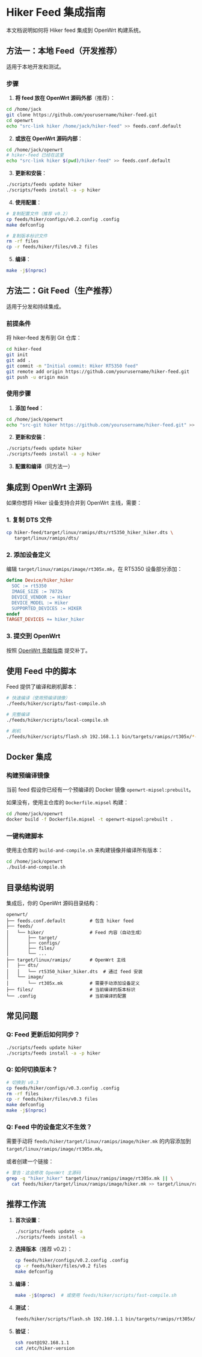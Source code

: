 # Hiker Feed 集成指南

本文档说明如何将 Hiker feed 集成到 OpenWrt 构建系统。

## 方法一：本地 Feed（开发推荐）

适用于本地开发和测试。

### 步骤

1. **将 feed 放在 OpenWrt 源码外部**（推荐）：

```bash
cd /home/jack
git clone https://github.com/yourusername/hiker-feed.git
cd openwrt
echo "src-link hiker /home/jack/hiker-feed" >> feeds.conf.default
```

2. **或放在 OpenWrt 源码内部**：

```bash
cd /home/jack/openwrt
# hiker-feed 已经在这里
echo "src-link hiker $(pwd)/hiker-feed" >> feeds.conf.default
```

3. **更新和安装**：

```bash
./scripts/feeds update hiker
./scripts/feeds install -a -p hiker
```

4. **使用配置**：

```bash
# 复制配置文件（推荐 v0.2）
cp feeds/hiker/configs/v0.2.config .config
make defconfig

# 复制版本标识文件
rm -rf files
cp -r feeds/hiker/files/v0.2 files
```

5. **编译**：

```bash
make -j$(nproc)
```

## 方法二：Git Feed（生产推荐）

适用于分发和持续集成。

### 前提条件

将 hiker-feed 发布到 Git 仓库：

```bash
cd hiker-feed
git init
git add .
git commit -m "Initial commit: Hiker RT5350 feed"
git remote add origin https://github.com/yourusername/hiker-feed.git
git push -u origin main
```

### 使用步骤

1. **添加 feed**：

```bash
cd /home/jack/openwrt
echo "src-git hiker https://github.com/yourusername/hiker-feed.git" >> feeds.conf.default
```

2. **更新和安装**：

```bash
./scripts/feeds update hiker
./scripts/feeds install -a -p hiker
```

3. **配置和编译**（同方法一）

## 集成到 OpenWrt 主源码

如果你想将 Hiker 设备支持合并到 OpenWrt 主线，需要：

### 1. 复制 DTS 文件

```bash
cp hiker-feed/target/linux/ramips/dts/rt5350_hiker_hiker.dts \
   target/linux/ramips/dts/
```

### 2. 添加设备定义

编辑 `target/linux/ramips/image/rt305x.mk`，在 RT5350 设备部分添加：

```makefile
define Device/hiker_hiker
  SOC := rt5350
  IMAGE_SIZE := 7872k
  DEVICE_VENDOR := Hiker
  DEVICE_MODEL := Hiker
  SUPPORTED_DEVICES := HIKER
endef
TARGET_DEVICES += hiker_hiker
```

### 3. 提交到 OpenWrt

按照 [OpenWrt 贡献指南](https://openwrt.org/submitting-patches) 提交补丁。

## 使用 Feed 中的脚本

Feed 提供了编译和刷机脚本：

```bash
# 快速编译（使用预编译镜像）
./feeds/hiker/scripts/fast-compile.sh

# 完整编译
./feeds/hiker/scripts/local-compile.sh

# 刷机
./feeds/hiker/scripts/flash.sh 192.168.1.1 bin/targets/ramips/rt305x/*-sysupgrade.bin
```

## Docker 集成

### 构建预编译镜像

当前 feed 假设你已经有一个预编译的 Docker 镜像 `openwrt-mipsel:prebuilt`。

如果没有，使用主仓库的 `Dockerfile.mipsel` 构建：

```bash
cd /home/jack/openwrt
docker build -f Dockerfile.mipsel -t openwrt-mipsel:prebuilt .
```

### 一键构建脚本

使用主仓库的 `build-and-compile.sh` 来构建镜像并编译所有版本：

```bash
cd /home/jack/openwrt
./build-and-compile.sh
```

## 目录结构说明

集成后，你的 OpenWrt 源码目录结构：

```
openwrt/
├── feeds.conf.default         # 包含 hiker feed
├── feeds/
│   └── hiker/                 # Feed 内容（自动生成）
│       ├── target/
│       ├── configs/
│       ├── files/
│       └── ...
├── target/linux/ramips/       # OpenWrt 主线
│   ├── dts/
│   │   └── rt5350_hiker_hiker.dts  # 通过 feed 安装
│   └── image/
│       └── rt305x.mk          # 需要手动添加设备定义
├── files/                     # 当前编译的版本标识
└── .config                    # 当前编译的配置
```

## 常见问题

### Q: Feed 更新后如何同步？

```bash
./scripts/feeds update hiker
./scripts/feeds install -a -p hiker
```

### Q: 如何切换版本？

```bash
# 切换到 v0.3
cp feeds/hiker/configs/v0.3.config .config
rm -rf files
cp -r feeds/hiker/files/v0.3 files
make defconfig
make -j$(nproc)
```

### Q: Feed 中的设备定义不生效？

需要手动将 `feeds/hiker/target/linux/ramips/image/hiker.mk` 的内容添加到 `target/linux/ramips/image/rt305x.mk`。

或者创建一个链接：

```bash
# 警告：这会修改 OpenWrt 主源码
grep -q "hiker_hiker" target/linux/ramips/image/rt305x.mk || \
  cat feeds/hiker/target/linux/ramips/image/hiker.mk >> target/linux/ramips/image/rt305x.mk
```

## 推荐工作流

1. **首次设置**：
   ```bash
   ./scripts/feeds update -a
   ./scripts/feeds install -a
   ```

2. **选择版本**（推荐 v0.2）：
   ```bash
   cp feeds/hiker/configs/v0.2.config .config
   cp -r feeds/hiker/files/v0.2 files
   make defconfig
   ```

3. **编译**：
   ```bash
   make -j$(nproc)  # 或使用 feeds/hiker/scripts/fast-compile.sh
   ```

4. **测试**：
   ```bash
   feeds/hiker/scripts/flash.sh 192.168.1.1 bin/targets/ramips/rt305x/*-sysupgrade.bin
   ```

5. **验证**：
   ```bash
   ssh root@192.168.1.1
   cat /etc/hiker-version
   ```

